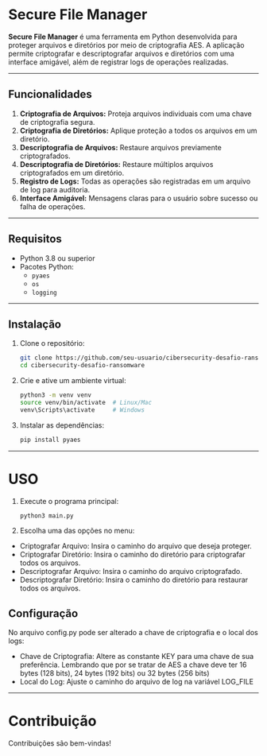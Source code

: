 # Secure File Manager

**Secure File Manager** é uma ferramenta em Python desenvolvida para proteger arquivos e diretórios por meio de criptografia AES. A aplicação permite criptografar e descriptografar arquivos e diretórios com uma interface amigável, além de registrar logs de operações realizadas.

---

## Funcionalidades

1. **Criptografia de Arquivos:** Proteja arquivos individuais com uma chave de criptografia segura.
2. **Criptografia de Diretórios:** Aplique proteção a todos os arquivos em um diretório.
3. **Descriptografia de Arquivos:** Restaure arquivos previamente criptografados.
4. **Descriptografia de Diretórios:** Restaure múltiplos arquivos criptografados em um diretório.
5. **Registro de Logs:** Todas as operações são registradas em um arquivo de log para auditoria.
6. **Interface Amigável:** Mensagens claras para o usuário sobre sucesso ou falha de operações.

---

## Requisitos

- Python 3.8 ou superior
- Pacotes Python:
  - `pyaes`
  - `os`
  - `logging`

---

## Instalação

1. Clone o repositório:
   ```bash
   git clone https://github.com/seu-usuario/cibersecurity-desafio-ransomware.git
   cd cibersecurity-desafio-ransomware

2. Crie e ative um ambiente virtual:
    ```bash
    python3 -m venv venv
    source venv/bin/activate  # Linux/Mac
    venv\Scripts\activate     # Windows

3. Instalar as dependências:
    ```bash
    pip install pyaes

***
# USO

1.	Execute o programa principal:
    ```bash
    python3 main.py
2.	Escolha uma das opções no menu:
  * Criptografar Arquivo: Insira o caminho do arquivo que deseja proteger.
  * Criptografar Diretório: Insira o caminho do diretório para criptografar todos os arquivos.
  * Descriptografar Arquivo: Insira o caminho do arquivo criptografado.
  * Descriptografar Diretório: Insira o caminho do diretório para restaurar todos os arquivos.

## Configuração
No arquivo config.py pode ser alterado a chave de criptografia e o local dos logs:
* Chave de Criptografia: Altere as constante KEY para uma chave de sua preferência. Lembrando que por se tratar de AES a chave deve ter 16 bytes (128 bits), 24 bytes (192 bits) ou 32 bytes (256 bits)
* Local do Log: Ajuste o caminho do arquivo de log na variável LOG_FILE

***
# Contribuição
Contribuições são bem-vindas!
